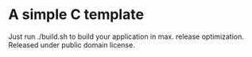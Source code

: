 # A simple C template

Just run ./build.sh to build your application in max. release optimization. Released under public domain license.
